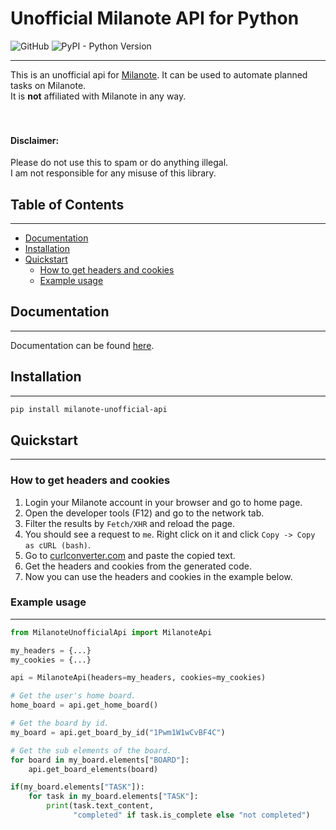 # Unofficial Milanote API for Python

![GitHub](https://img.shields.io/github/license/SerhanCeetin/Milanote-Unofficial-API)
![PyPI - Python Version](https://img.shields.io/pypi/pyversions/Milanote-Unofficial-API)

---

This is an unofficial api for [Milanote](https://milanote.com/). It can be used to automate planned tasks on Milanote. <br>
It is **not** affiliated with Milanote in any way.<br>
<br>
<br>
#### Disclaimer:
Please do not use this to spam or do anything illegal.<br>
I am not responsible for any misuse of this library.


## Table of Contents

---

- [Documentation](#documentation)
- [Installation](#installation)
- [Quickstart](#quickstart)
  - [How to get headers and cookies](#how-to-get-headers-and-cookies)
  - [Example usage](#example-usage)

## Documentation

---

Documentation can be found [here](https://serhanceetin.github.io/Milanote-Unofficial-API/).

## Installation

---

```bash
pip install milanote-unofficial-api
```

## Quickstart

---

### How to get headers and cookies
1. Login your Milanote account in your browser and go to home page.
2. Open the developer tools (F12) and go to the network tab.
3. Filter the results by `Fetch/XHR` and reload the page.
4. You should see a request to `me`. Right click on it and click `Copy -> Copy as cURL (bash)`.
5. Go to [curlconverter.com](https://curlconverter.com/) and paste the copied text.
6. Get the headers and cookies from the generated code.
7. Now you can use the headers and cookies in the example below.

### Example usage

---

```python
from MilanoteUnofficialApi import MilanoteApi

my_headers = {...}
my_cookies = {...}

api = MilanoteApi(headers=my_headers, cookies=my_cookies)

# Get the user's home board.
home_board = api.get_home_board()

# Get the board by id.
my_board = api.get_board_by_id("1Pwm1W1wCvBF4C")

# Get the sub elements of the board.
for board in my_board.elements["BOARD"]:
    api.get_board_elements(board)

if(my_board.elements["TASK"]):
    for task in my_board.elements["TASK"]:
        print(task.text_content,
              "completed" if task.is_complete else "not completed")
```